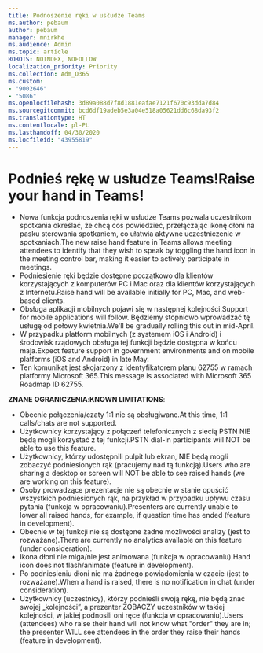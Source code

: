 ```yaml
---
title: Podnoszenie ręki w usłudze Teams
ms.author: pebaum
author: pebaum
manager: mnirkhe
ms.audience: Admin
ms.topic: article
ROBOTS: NOINDEX, NOFOLLOW
localization_priority: Priority
ms.collection: Adm_O365
ms.custom:
- "9002646"
- "5086"
ms.openlocfilehash: 3d89a088d7f8d1881eafae7121f670c93dda7d84
ms.sourcegitcommit: bcd6df19adeb5e3a04e518a05621dd6c68da93f2
ms.translationtype: HT
ms.contentlocale: pl-PL
ms.lasthandoff: 04/30/2020
ms.locfileid: "43955819"
---
```

# <a name="raise-your-hand-in-teams"></a><span data-ttu-id="46cf1-102">Podnieś rękę w usłudze Teams!</span><span class="sxs-lookup"><span data-stu-id="46cf1-102">Raise your hand in Teams!</span></span>

- <span data-ttu-id="46cf1-103">Nowa funkcja podnoszenia ręki w usłudze Teams pozwala uczestnikom spotkania określać, że chcą coś powiedzieć, przełączając ikonę dłoni na pasku sterowania spotkaniem, co ułatwia aktywne uczestniczenie w spotkaniach.</span><span class="sxs-lookup"><span data-stu-id="46cf1-103">The new raise hand feature in Teams allows meeting attendees to identify that they wish to speak by toggling the hand icon in the meeting control bar, making it easier to actively participate in meetings.</span></span>
- <span data-ttu-id="46cf1-104">Podniesienie ręki będzie dostępne początkowo dla klientów korzystających z komputerów PC i Mac oraz dla klientów korzystających z Internetu.</span><span class="sxs-lookup"><span data-stu-id="46cf1-104">Raise hand will be available initially for PC, Mac, and web-based clients.</span></span>
- <span data-ttu-id="46cf1-105">Obsługa aplikacji mobilnych pojawi się w następnej kolejności.</span><span class="sxs-lookup"><span data-stu-id="46cf1-105">Support for mobile applications will follow.</span></span> <span data-ttu-id="46cf1-106">Będziemy stopniowo wprowadzać tę usługę od połowy kwietnia.</span><span class="sxs-lookup"><span data-stu-id="46cf1-106">We'll be gradually rolling this out in mid-April.</span></span>
- <span data-ttu-id="46cf1-107">W przypadku platform mobilnych (z systemem iOS i Android) i środowisk rządowych obsługa tej funkcji będzie dostępna w końcu maja.</span><span class="sxs-lookup"><span data-stu-id="46cf1-107">Expect feature support in government environments and on mobile platforms (iOS and Android) in late May.</span></span>
- <span data-ttu-id="46cf1-108">Ten komunikat jest skojarzony z identyfikatorem planu 62755 w ramach platformy Microsoft 365.</span><span class="sxs-lookup"><span data-stu-id="46cf1-108">This message is associated with Microsoft 365 Roadmap ID 62755.</span></span>

<span data-ttu-id="46cf1-109">**ZNANE OGRANICZENIA**:</span><span class="sxs-lookup"><span data-stu-id="46cf1-109">**KNOWN LIMITATIONS**:</span></span>

- <span data-ttu-id="46cf1-110">Obecnie połączenia/czaty 1:1 nie są obsługiwane.</span><span class="sxs-lookup"><span data-stu-id="46cf1-110">At this time, 1:1 calls/chats are not supported.</span></span>
- <span data-ttu-id="46cf1-111">Użytkownicy korzystający z połączeń telefonicznych z siecią PSTN NIE będą mogli korzystać z tej funkcji.</span><span class="sxs-lookup"><span data-stu-id="46cf1-111">PSTN dial-in participants will NOT be able to use this feature.</span></span>
- <span data-ttu-id="46cf1-112">Użytkownicy, którzy udostępnili pulpit lub ekran, NIE będą mogli zobaczyć podniesionych rąk (pracujemy nad tą funkcją).</span><span class="sxs-lookup"><span data-stu-id="46cf1-112">Users who are sharing a desktop or screen will NOT be able to see raised hands (we are working on this feature).</span></span>
- <span data-ttu-id="46cf1-113">Osoby prowadzące prezentacje nie są obecnie w stanie opuścić wszystkich podniesionych rąk, na przykład w przypadku upływu czasu pytania (funkcja w opracowaniu).</span><span class="sxs-lookup"><span data-stu-id="46cf1-113">Presenters are currently unable to lower all raised hands, for example, if question time has ended (feature in development).</span></span>
- <span data-ttu-id="46cf1-114">Obecnie w tej funkcji nie są dostępne żadne możliwości analizy (jest to rozważane).</span><span class="sxs-lookup"><span data-stu-id="46cf1-114">There are currently no analytics available on this feature (under consideration).</span></span>
- <span data-ttu-id="46cf1-115">Ikona dłoni nie miga/nie jest animowana (funkcja w opracowaniu).</span><span class="sxs-lookup"><span data-stu-id="46cf1-115">Hand icon does not flash/animate (feature in development).</span></span>
- <span data-ttu-id="46cf1-116">Po podniesieniu dłoni nie ma żadnego powiadomienia w czacie (jest to rozważane).</span><span class="sxs-lookup"><span data-stu-id="46cf1-116">When a hand is raised, there is no notification in chat (under consideration).</span></span>
- <span data-ttu-id="46cf1-117">Użytkownicy (uczestnicy), którzy podnieśli swoją rękę, nie będą znać swojej „kolejności”, a prezenter ZOBACZY uczestników w takiej kolejności, w jakiej podnosili oni ręce (funkcja w opracowaniu).</span><span class="sxs-lookup"><span data-stu-id="46cf1-117">Users (attendees) who raise their hand will not know what "order" they are in; the presenter WILL see attendees in the order they raise their hands (feature in development).</span></span>
